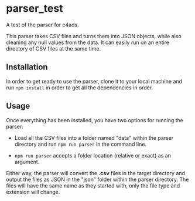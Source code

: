 # parser_test
A test of the parser for c4ads.

This parser takes CSV files and turns them into JSON objects, while also cleaning any null values from the data. It can easily run on an entire directory of CSV files at the same time.

## Installation
In order to get ready to use the parser, clone it to your local machine and run `npm install` in order to get all the dependencies in order.

## Usage
Once everything has been installed, you have two options for running the parser: 

* Load all the CSV files into a folder named "data" within the parser directory and run `npm run parser` in the command line. 

* `npm run parser` accepts a folder location (relative or exact) as an argument.

Either way, the parser will convert the __.csv__ files in the target directory and output the files as JSON in the "json" folder within the parser directory. The files will have the same name as they started with, only the file type and extension will change.